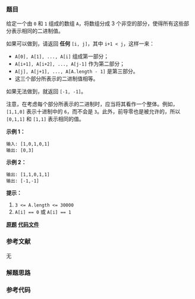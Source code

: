 ### 题目
给定一个由 `0` 和 `1` 组成的数组 `A`，将数组分成 3 个非空的部分，使得所有这些部分表示相同的二进制值。

如果可以做到，请返回 **任何**  `[i, j]`，其中 `i+1 < j`，这样一来：

  * `A[0], A[1], ..., A[i]` 组成第一部分；
  * `A[i+1], A[i+2], ..., A[j-1]` 作为第二部分；
  * `A[j], A[j+1], ..., A[A.length - 1]` 是第三部分。
  * 这三个部分所表示的二进制值相等。

如果无法做到，就返回 `[-1, -1]`。

注意，在考虑每个部分所表示的二进制时，应当将其看作一个整体。例如，`[1,1,0]` 表示十进制中的 `6`，而不会是
`3`。此外，前导零也是被允许的，所以 `[0,1,1]` 和 `[1,1]` 表示相同的值。



**示例 1：**

    
    
    输入: [1,0,1,0,1]
    输出: [0,3]
    

**示例 2：**

    
    
    输出: [1,1,0,1,1]
    输出: [-1,-1]



**提示：**

  1. `3 <= A.length <= 30000`
  2. `A[i] == 0` 或 `A[i] == 1`



 **[原题](https://leetcode-cn.com/problems/three-equal-parts/)**    **[代码文件]()**


### 参考文献
无

### 解题思路




### 参考代码

```go


```




